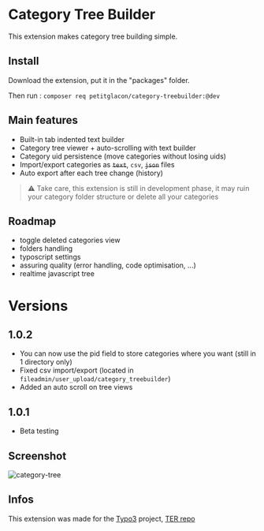 # Category Tree Builder
This extension makes category tree building simple.

## Install
Download the extension, put it in the "packages" folder.

Then run :
`composer req petitglacon/category-treebuilder:@dev`

## Main features
- Built-in tab indented text builder
- Category tree viewer + auto-scrolling with text builder
- Category uid persistence (move categories without losing uids)
- Import/export categories as ~~`text`~~, `csv`, ~~`json`~~ files
- Auto export after each tree change (history)

> :warning: Take care, this extension is still in development phase, it may ruin your category folder structure or delete all your categories

## Roadmap
- toggle deleted categories view
- folders handling
- typoscript settings
- assuring quality (error handling, code optimisation, ...)
- realtime javascript tree

# Versions
## 1.0.2
- You can now use the pid field to store categories where you want (still in 1 directory only)
- Fixed csv import/export (located in `fileadmin/user_upload/category_treebuilder`)
- Added an auto scroll on tree views
## 1.0.1
- Beta testing

## Screenshot
![category-tree](https://user-images.githubusercontent.com/58629249/198850999-4c7c9a0f-85ee-4c72-b9bf-7d3c4789262b.PNG)

## Infos
This extension was made for the [Typo3](https://typo3.fr/) project, [TER repo](https://extensions.typo3.org/extension/category_treebuilder)
